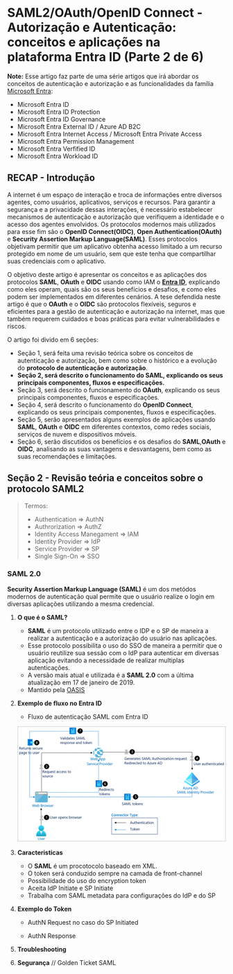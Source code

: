 # SAML2/OAuth/OpenID Connect - Autorização e Autenticação: conceitos e aplicações na plataforma Entra ID (Parte 2 de 6)

**Note:** Esse artigo faz parte de uma série artigos que irá abordar os conceitos de autenticação e autorização e as funcionalidades da família [Microsoft Entra](https://learn.microsoft.com/en-us/entra/): 

* Microsoft Entra ID
* Microsoft Entra ID Protection 
* Microsoft Entra ID Governance
* Microsoft Entra External ID / Azure AD B2C
* Microsoft Entra Internet Access / Microsoft Entra Private Access
* Microsoft Entra Permission Management
* Microsoft Entra Verfified ID
* Microsoft Entra Workload ID


## RECAP - Introdução
A internet é um espaço de interação e troca de informações entre diversos agentes, como usuários, aplicativos, serviços e recursos. Para garantir a segurança e a privacidade dessas interações, é necessário estabelecer mecanismos de autenticação e autorização que verifiquem a identidade e o acesso dos agentes envolvidos. Os protocolos modernos mais utilizados para esse fim são o **OpenID Connect(OIDC)**, **Open Authentication(OAuth)** e **Security Assertion Markup Language(SAML)**. Esses protocolos objetivam permitir que um aplicativo obtenha acesso limitado a um recurso protegido em nome de um usuário, sem que este tenha que compartilhar suas credenciais com o aplicativo.

O objetivo deste artigo é apresentar os conceitos e as aplicações dos protocolos **SAML**, **OAuth** e **OIDC** usando como IAM o [**Entra ID**](https://learn.microsoft.com/en-us/entra/identity/), explicando como eles operam, quais são os seus benefícios e desafios, e como eles podem ser implementados em diferentes cenários. A tese defendida neste artigo é que o **OAuth** e o **OIDC** são protocolos flexíveis, seguros e eficientes para a gestão de autenticação e autorização na internet, mas que também requerem cuidados e boas práticas para evitar vulnerabilidades e riscos.

O artigo foi divido em 6 seções:
* Seção 1, será feita uma revisão teórica sobre os conceitos de autenticação e autorização, bem como sobre o histórico e a evolução do **protocolo de autenticação e autorização**. 
* **Seção 2, será descrito o funcionamento do **SAML**, explicando os seus principais componentes, fluxos e especificações.**
* Seção 3, será descrito o funcionamento do **OAuth**, explicando os seus principais componentes, fluxos e especificações.
* Seção 4, será descrito o funcionamento do **OpenID Connect**, explicando os seus principais componentes, fluxos e especificações.
* Seção 5, serão apresentados alguns exemplos de aplicações usando **SAML**, **OAuth** e **OIDC** em diferentes contextos, como redes sociais, serviços de nuvem e dispositivos móveis.
* Seção 6, serão discutidos os benefícios e os desafios do **SAML**,**OAuth** e **OIDC**, analisando as suas vantagens e desvantagens, bem como as suas recomendações e limitações.



## Seção 2 - Revisão teória e conceitos sobre o protocolo SAML2

>Termos: 
> * Authentication => AuthN
> * Authrorization => AuthZ
> * Identity Access Manegament => IAM
> * Identity Provider => IdP
> * Service Provider => SP
> * Single Sign-On => SSO

### SAML 2.0

**Security Assertion Markup Language (SAML)** é um dos metódos modernos de autenticação qual permite que o usuário realize o login em diversas aplicações utilizando a mesma credencial.

1. **O que é o SAML?**
    - **SAML** é um protocolo utilizado entre o IDP e o SP de maneira a realizar a autenticação e a autorização do usuário nas aplicações.
    - Esse protocolo possibilita o uso do SSO de maneira a permitir que o usuário reutilize sua sessão com o IdP para autenticar em diversas aplicação evitando a necessidade de realizar multiplas autenticações.
    - A versão mais atual e utilizada é a **SAML 2.0** com a última atualização em 17 de janeiro de 2019.
    - Mantido pela [OASIS](https://wiki.oasis-open.org/security/FrontPage)

2. **Exemplo de fluxo no Entra ID**
    - Fluxo de autenticação SAML com Entra ID

    ![Flow Saml](./images/saml-auth.png)

3. **Caracteristicas**
   - O **SAML** é um procotocolo baseado em XML.
   - O token será conduzido sempre na camada de front-channel
   - Possibilidade do uso do encryption token
   - Aceita IdP Initiate e SP Initiate
   - Trabalha com SAML metadata para configurações do IdP e do SP

4. **Exemplo do Token**
    - AuthN Request no caso do SP Initiated

    - AuthN Response

5. **Troubleshooting**

6. **Segurança** // Golden Ticket SAML
